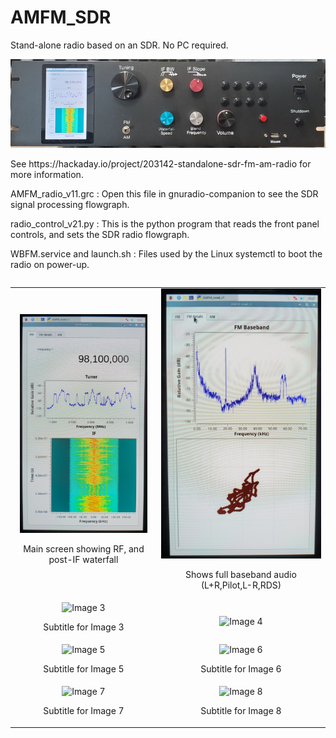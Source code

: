 # AMFM_SDR
Stand-alone radio based on an SDR. No PC required.

![Image](https://github.com/delhatch/AMFM_SDR/blob/main/pictures/topImageSmall.png)
<p>See https://hackaday.io/project/203142-standalone-sdr-fm-am-radio for more information.</p>
<p>AMFM_radio_v11.grc : Open this file in gnuradio-companion to see the SDR signal processing flowgraph.</p>
<p>radio_control_v21.py : This is the python program that reads the front panel controls, and sets the SDR radio flowgraph.</p>
<p>WBFM.service and launch.sh : Files used by the Linux systemctl to boot the radio on power-up.</p>
 <table border="0" cellpadding="10" align="left" width="600">
        <tr>
            <td align="center">
                <img src="https://github.com/delhatch/AMFM_SDR/blob/main/pictures/topScreen.jpg" alt="Image 1" height="350">
                <p>Main screen showing RF, and post-IF waterfall</p>
            </td>
            <td align="center">
                <img src="https://github.com/delhatch/AMFM_SDR/blob/main/pictures/screen2.jpg" alt="Image 2" width="350">
                <p>Shows full baseband audio (L+R,Pilot,L-R,RDS)</p>
            </td>
        </tr>
        <tr>
            <td align="center">
                <img src="image3.jpg" alt="Image 3" width="100%">
                <p>Subtitle for Image 3</p>
            </td>
            <td align="center">
                <img src="image4.jpg" alt="Image 4" width="100%">
                <Director for Image 4</p>
            </td>
        </tr>
        <tr>
            <td align="center">
                <img src="image5.jpg" alt="Image 5" width="100%">
                <p>Subtitle for Image 5</p>
            </td>
            <td align="center">
                <img src="image6.jpg" alt="Image 6" width="100%">
                <p>Subtitle for Image 6</p>
            </td>
        </tr>
        <tr>
            <td align="center">
                <img src="image7.jpg" alt="Image 7" width="100%">
                <p>Subtitle for Image 7</p>
            </td>
            <td align="center">
                <img src="image8.jpg" alt="Image 8" width="100%">
                <p>Subtitle for Image 8</p>
            </td>
        </tr>
    </table>
